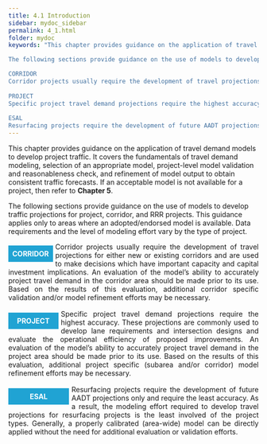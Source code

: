 ```yaml
---
title: 4.1 Introduction
sidebar: mydoc_sidebar
permalink: 4_1.html
folder: mydoc
keywords: "This chapter provides guidance on the application of travel demand models to develop project traffic. It covers the fundamentals of travel demand modeling, selection of an appropriate model, project-level model validation and reasonableness check, and refinement of model output to obtain consistent traffic forecasts. If an acceptable model is not available for a project, then refer to Chapter 5.

The following sections provide guidance on the use of models to develop traffic projections for project, corridor, and RRR projects. This guidance applies only to areas where an adopted/endorsed model is available. Data requirements and the level of modeling effort vary by the type of project.

CORRIDOR
Corridor projects usually require the development of travel projections for either new or existing corridors and are used to make decisions which have important capacity and capital investment implications. An evaluation of the model’s ability to accurately project travel demand in the corridor area should be made prior to its use. Based on the results of this evaluation, additional corridor specific validation and/or model refinement efforts may be necessary.
 
PROJECT
Specific project travel demand projections require the highest accuracy. These projections are commonly used to develop lane requirements and intersection designs and evaluate the operational efficiency of proposed improvements. An evaluation of the model’s ability to accurately project travel demand in the project area should be made prior to its use. Based on the results of this evaluation, additional project specific (subarea and/or corridor) model refinement efforts may be necessary.
 
ESAL
Resurfacing projects require the development of future AADT projections only and require the least accuracy. As a result, the modeling effort required to develop travel projections for resurfacing projects is the least involved of the project types. Generally, a properly calibrated (area-wide) model can be directly applied without the need for additional evaluation or validation efforts."
---
```


<style>
  div{text-align: justify;}
  .parent{
    display: inline-block;
    margin-bottom: 1rem;
  }
  .child1{
    text-align:center;
    display: grid;
    /* position: relative; */
    margin-top: 0.4rem;
    margin-right: 1%;
    float: left;
    /* width: 12%; */
    /* padding: 2rem 2rem; */
  }
  .child2{
    /* display: grid;
    padding-left: 2rem;
    width:86%;
    float: right; */
  }
</style>


This chapter provides guidance on the application of travel demand models to develop project traffic. It covers the fundamentals of travel demand modeling, selection of an appropriate model, project-level model validation and reasonableness check, and refinement of model output to obtain consistent traffic forecasts. If an acceptable model is not available for a project, then refer to <b>Chapter 5</b>.

The following sections provide guidance on the use of models to develop traffic projections for project, corridor, and RRR projects. This guidance applies only to areas where an adopted/endorsed model is available. Data requirements and the level of modeling effort vary by the type of project.


<div class="parent">
    <div class="child1"><div style="background:#20a3d3; color:white; font-weight: bold; padding:0.5rem 0.5rem 0.5rem 0.5rem; text-align:center">CORRIDOR</div></div>
    <div class="child2">Corridor projects usually require the development of travel projections for either new or existing corridors and are used to make decisions which have important capacity and capital investment implications. An evaluation of the model’s ability to accurately project travel demand in the corridor area should be made prior to its use. Based on the results of this evaluation, additional corridor specific validation and/or model refinement efforts may be necessary.
</div>
</div>

<div class="parent">
    <div class="child1"><div style="background:#20a3d3; color:white; font-weight: bold; padding:0.5rem 1.1rem 0.5rem 1.1rem; text-align:center">PROJECT</div></div>
    <div class="child2">Specific project travel demand projections require the highest accuracy. These projections are commonly used to develop lane requirements and intersection designs and evaluate the operational efficiency of proposed improvements. An evaluation of the model’s ability to accurately project travel demand in the project area should be made prior to its use. Based on the results of this evaluation, additional project specific (subarea and/or corridor) model refinement efforts may be necessary.
</div>
</div>

<div class="parent">
    <div class="child1"><div style="background:#20a3d3; color:white; font-weight: bold; padding:0.5rem 2.7rem 0.5rem 2.7rem; text-align:center">ESAL</div></div>
    Resurfacing projects require the development of future AADT projections only and require the least accuracy. As a result, the modeling effort required to develop travel projections for resurfacing projects is the least involved of the project types. Generally, a properly calibrated (area-wide) model can be directly applied without the need for additional evaluation or validation efforts.

</div>

